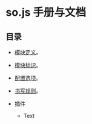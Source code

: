 # so.js 手册与文档

## 目录

*  [模块定义](https://github.com/bigwhiteshark/sojs "模块定义")。
*  [模块标识](https://github.com/bigwhiteshark/sojs "模块标识")。
*  [配置选项](https://github.com/bigwhiteshark/sojs "配置选项")。
*  [书写规则](https://github.com/bigwhiteshark/sojs "书写规则")。

* 插件

    * Text